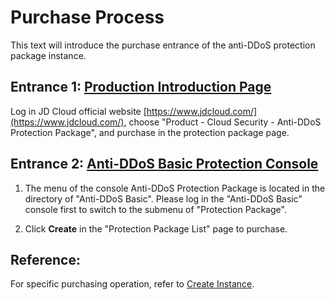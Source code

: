 # Purchase Process

This text will introduce the purchase entrance of the anti-DDoS protection package instance.

## Entrance 1: [Production Introduction Page](https://www.jdcloud.com/products/anti-ddos-protection-package)
Log in JD Cloud official website [https://www.jdcloud.com/](https://www.jdcloud.com/), choose "Product - Cloud Security - Anti-DDoS Protection Package", and purchase in the protection package page.


## Entrance 2: [Anti-DDoS Basic Protection Console](https://antiddos-console.jdcloud.com/gz/ddos/base-ip-list)

1. The menu of the console Anti-DDoS Protection Package is located in the directory of "Anti-DDoS Basic". Please log in the "Anti-DDoS Basic" console first to switch to the submenu  of "Protection Package".

2. Click **Create** in the "Protection Package List" page to purchase.


## Reference:
For specific purchasing operation, refer to [Create Instance](../Getting-Started/Create-Instance.md).
